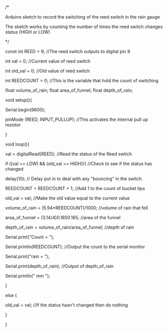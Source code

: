 
 /*

Arduino sketch to record the switching of the reed switch in the rain gauge

The sketch works by counting the number of times the reed switch changes status (HIGH or LOW)

*/


const int REED = 9;                             //The reed switch outputs to digital pin 9

int val = 0;                                    //Current value of reed switch

int old_val = 0;                                //Old value of reed switch

int REEDCOUNT = 0;                              //This is the variable that hold the count of switching

float volume_of_rain;
float area_of_funnel;
float depth_of_rain;

void setup(){

Serial.begin(9600);

pinMode (REED, INPUT_PULLUP);                   //This activates the internal pull up resistor

}


void loop(){

 val = digitalRead(REED);                         //Read the status of the Reed swtich


 if ((val == LOW) && (old_val == HIGH)){          //Check to see if the status has changed

   delay(10);                                     // Delay put in to deal with any "bouncing" in the switch.

   REEDCOUNT = REEDCOUNT + 1;                     //Add 1 to the count of bucket tips

   old_val = val;                                 //Make the old value equal to the current value
   
   volume_of_rain = (5.94*REEDCOUNT)/1000;        //volume of rain that fell 
   
   area_of_funnel = (3.14/4)*0.165*0.165;         //area of the funnel
   
   depth_of_rain = volume_of_rain/area_of_funnel; //depth of rain
   

   Serial.print("Count = ");
   
   Serial.println(REEDCOUNT);                     //Output the count to the serial monitor

   Serial.print("rain = ");
   
   Serial.print(depth_of_rain);                  //Output of depth_of_rain
   
   Serial.println(" mm ");


 }


 else {

   old_val = val;                                //If the status hasn't changed then do nothing

 }

}


